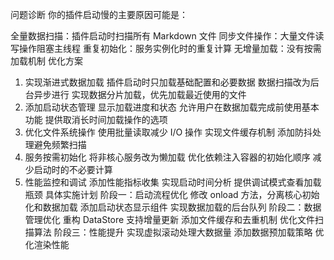 问题诊断
你的插件启动慢的主要原因可能是：

全量数据扫描：插件启动时扫描所有 Markdown 文件
同步文件操作：大量文件读写操作阻塞主线程
重复初始化：服务实例化时的重复计算
无增量加载：没有按需加载机制
优化方案
1. 实现渐进式数据加载
插件启动时只加载基础配置和必要数据
数据扫描改为后台异步进行
实现数据分片加载，优先加载最近使用的文件
2. 添加启动状态管理
显示加载进度和状态
允许用户在数据加载完成前使用基本功能
提供取消长时间加载操作的选项
3. 优化文件系统操作
使用批量读取减少 I/O 操作
实现文件缓存机制
添加防抖处理避免频繁扫描
4. 服务按需初始化
将非核心服务改为懒加载
优化依赖注入容器的初始化顺序
减少启动时的不必要计算
5. 性能监控和调试
添加性能指标收集
实现启动时间分析
提供调试模式查看加载瓶颈
具体实施计划
阶段一：启动流程优化
修改 onload 方法，分离核心初始化和数据加载
添加启动状态显示组件
实现数据加载的后台队列
阶段二：数据管理优化
重构 DataStore 支持增量更新
添加文件缓存和去重机制
优化文件扫描算法
阶段三：性能提升
实现虚拟滚动处理大数据量
添加数据预加载策略
优化渲染性能